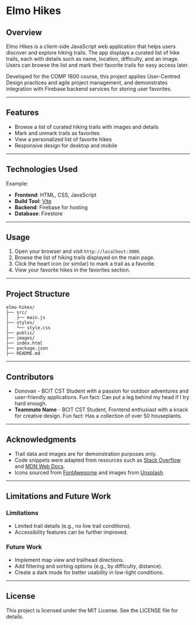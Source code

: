 # Elmo Hikes


## Overview
Elmo Hikes is a client-side JavaScript web application that helps users discover and explore hiking trails. The app displays a curated list of hike trails, each with details such as name, location, difficulty, and an image. Users can browse the list and mark their favorite trails for easy access later.

Developed for the COMP 1800 course, this project applies User-Centred Design practices and agile project management, and demonstrates integration with Firebase backend services for storing user favorites.

---


## Features

- Browse a list of curated hiking trails with images and details
- Mark and unmark trails as favorites
- View a personalized list of favorite hikes
- Responsive design for desktop and mobile

---


## Technologies Used

Example:
- **Frontend**: HTML, CSS, JavaScript
- **Build Tool**: [Vite](https://vitejs.dev/)
- **Backend**: Firebase for hosting
- **Database**: Firestore

---


## Usage

1. Open your browser and visit `http://localhost:3000`.
2. Browse the list of hiking trails displayed on the main page.
3. Click the heart icon (or similar) to mark a trail as a favorite.
4. View your favorite hikes in the favorites section.

---


## Project Structure

```
elmo-hikes/
├── src/
│   ├── main.js
├── styles/
│   └── style.css
├── public/
├── images/
├── index.html
├── package.json
├── README.md
```

---


## Contributors
- Donovan - BCIT CST Student with a passion for outdoor adventures and user-friendly applications. Fun fact: Can put a leg behind my head if I try hard enough.
- **Teammate Name** - BCIT CST Student, Frontend enthusiast with a knack for creative design. Fun fact: Has a collection of over 50 houseplants.

---


## Acknowledgments

- Trail data and images are for demonstration purposes only.
- Code snippets were adapted from resources such as [Stack Overflow](https://stackoverflow.com/) and [MDN Web Docs](https://developer.mozilla.org/).
- Icons sourced from [FontAwesome](https://fontawesome.com/) and images from [Unsplash](https://unsplash.com/).

---


## Limitations and Future Work
### Limitations

- Limited trail details (e.g., no live trail conditions).
- Accessibility features can be further improved.

### Future Work

- Implement map view and trailhead directions.
- Add filtering and sorting options (e.g., by difficulty, distance).
- Create a dark mode for better usability in low-light conditions.

---


## License

This project is licensed under the MIT License. See the LICENSE file for details.
